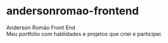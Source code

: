 # andersonromao-frontend
Anderson Romão Front End<br>
Meu portfolio com hablidades e projetos que criei e participei.
